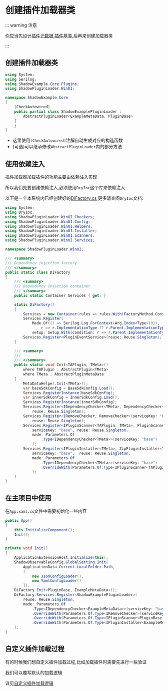 # 创建插件加载器类

::: warning 注意

你应当先设计[插件元数据](/zh/init/metaplugin),[插件基类](/zh/init/iplugin),后再来创建加载器类

:::

## 创建插件加载器类

```csharp [ShadowExamplePluginLoader.cs]
using System;
using Serilog;
using ShadowExample.Core.Plugins;
using ShadowPluginLoader.WinUI;

namespace ShadowExample.Core
{
    [CheckAutowired]
    public partial class ShadowExamplePluginLoader :
        AbstractPluginLoader<ExampleMetaData, PluginBase>
    {
    }
}
```

- 这里使用`[CheckAutowired]`注解自动生成对应的构造函数
- (可选)可以继承修改`AbstractPluginLoader`内的部分方法


## 使用依赖注入

插件加载器加载插件的功能主要由依赖注入实现

所以我们先要创建依赖注入,必须使用`DryIoc`这个库来依赖注入

以下是一个本系统内已经创建好的[DiFactory.cs](https://github.com/kitUIN/ShadowPluginLoader.WinUI/blob/master/ShadowPluginLoader.WinUI/DIFactory.cs),更多请查阅`DryIoc`文档:


```csharp [DiFactory.cs]
using System;
using DryIoc;
using ShadowPluginLoader.WinUI.Checkers;
using ShadowPluginLoader.WinUI.Config;
using ShadowPluginLoader.WinUI.Helpers;
using ShadowPluginLoader.WinUI.Installer;
using ShadowPluginLoader.WinUI.Scanners;
using ShadowPluginLoader.WinUI.Services;

namespace ShadowPluginLoader.WinUI;

/// <summary>
/// Dependency injection factory
/// </summary>
public static class DiFactory
{
    /// <summary>
    /// Dependency injection container
    /// </summary>
    public static Container Services { get; }

    static DiFactory()
    {
        Services = new Container(rules => rules.With(FactoryMethod.ConstructorWithResolvableArguments));
        Services.Register(
            Made.Of(() => Serilog.Log.ForContext(Arg.Index<Type>(0)),
                r => r.ImplementationType ?? r.Parent.ImplementationType ?? typeof(object)),
            setup: Setup.With(condition: r => r.Parent.ImplementationType != null || r.ImplementationType != null));
        Services.Register<PluginEventService>(reuse: Reuse.Singleton);
    }

    /// <summary>
    /// 
    /// </summary>
    public static void Init<TAPlugin, TMeta>()
        where TAPlugin : AbstractPlugin<TMeta>
        where TMeta : AbstractPluginMetaData
    {
        MetaDataHelper.Init<TMeta>();
        var baseSdkConfig = BaseSdkConfig.Load();
        Services.RegisterInstance(baseSdkConfig);
        var innerSdkConfig = InnerSdkConfig.Load();
        Services.RegisterInstance(innerSdkConfig);
        Services.Register<IDependencyChecker<TMeta>, DependencyChecker<TMeta>>(serviceKey: "base",
            reuse: Reuse.Singleton);
        Services.Register<IRemoveChecker, RemoveChecker>(serviceKey: "base",
            reuse: Reuse.Singleton);
        Services.Register<IPluginScanner<TAPlugin, TMeta>, PluginScanner<TAPlugin, TMeta>>(
            serviceKey: "base", reuse: Reuse.Singleton, 
            made: Parameters.Of
                .Type<IDependencyChecker<TMeta>>(serviceKey: "base")
            ); 
        Services.Register<IPluginInstaller<TMeta>, ZipPluginInstaller<TMeta>>(
            serviceKey: "base",  reuse: Reuse.Singleton, 
            made: Parameters.Of
                .Type<IDependencyChecker<TMeta>>(serviceKey: "base")
                .OverrideWith(Parameters.Of.Type<IPluginScanner<TAPlugin, TMeta>>(serviceKey: "base"))
            );
    }
}
```

## 在主项目中使用

在`App.xaml.cs`文件中需要初始化一些内容

```csharp [App.xaml.cs]
public App()
{
    this.InitializeComponent();
    Init();
}

private void Init()
{
    ApplicationExtensionHost.Initialize(this);
    ShadowObservableConfig.GlobalSetting.Init(
        ApplicationData.Current.LocalFolder.Path,
        [
            new JsonConfigLoader(),
            new YamlConfigLoader()
        ]);
    DiFactory.Init<PluginBase, ExampleMetaData>();
    DiFactory.Services.Register<ShadowExamplePluginLoader>(
        reuse: Reuse.Singleton,
        made: Parameters.Of
            .Type<IDependencyChecker<ExampleMetaData>>(serviceKey: "base")
            .OverrideWith(Parameters.Of.Type<IRemoveChecker>(serviceKey: "base"))
            .OverrideWith(Parameters.Of.Type<IPluginScanner<PluginBase, ExampleMetaData>>(serviceKey: "base"))
            .OverrideWith(Parameters.Of.Type<IPluginInstaller<ExampleMetaData>>(serviceKey: "base"))
    );
}
```

## 自定义插件加载过程

有的时候我们想自定义插件加载过程,比如加载插件时需要先进行一些验证

我们可以覆写默认的加载逻辑

详见[自定义插件加载逻辑](/zh/advance/customloadplugin)